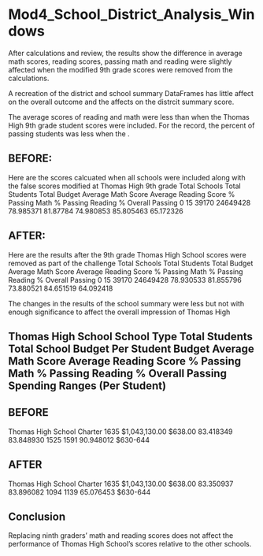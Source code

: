 # Mod4_School_District_Analysis_Windows

After calculations and review, the results show the difference in average math scores, reading scores, 
passing math and reading were slightly affected when the modified 9th grade scores were removed from the calculations.

A recreation of the district and school summary DataFrames has little affect on the overall outcome and the affects on the distrcit summary score.

The average scores of reading and math were less than when the Thomas High 9th grade student scores were included. 
For the record, the percent of passing students was less when the . 

## BEFORE:
Here are the scores calcuated when all schools were included along with the false scores modified at Thomas High 9th grade
Total Schools	Total Students	Total Budget	Average Math Score	Average Reading Score	% Passing Math	 % Passing Reading	% Overall Passing
0	  15	39170		24649428	78.985371		81.87784		74.980853	 85.805463	        65.172326

## AFTER: 
Here are the results after the 9th grade Thomas High School scores were removed as part of the challenge
Total Schools	Total Students	Total Budget	Average Math Score	Average Reading Score	% Passing Math	 % Passing Reading	% Overall Passing
0	  15	39170		24649428	78.930533		81.855796		73.880521	 84.651519	        64.092418


The changes in the results of the school summary were less but not with enough significance to affect the overall impression of Thomas High

## Thomas High School	School Type	Total Students	Total School Budget	Per Student Budget	Average Math Score	Average Reading Score	% Passing Math	% Passing Reading	% Overall Passing	Spending Ranges (Per Student)

## BEFORE
Thomas High School	Charter		1635		$1,043,130.00		$638.00			83.418349		83.848930		1525		1591			90.948012		$630-644

## AFTER
Thomas High School	Charter		1635		$1,043,130.00		$638.00			83.350937		83.896082		1094		1139			65.076453		$630-644

## Conclusion
Replacing ninth graders’ math and reading scores does not affect the performance of Thomas High School’s scores relative to the other schools. 
